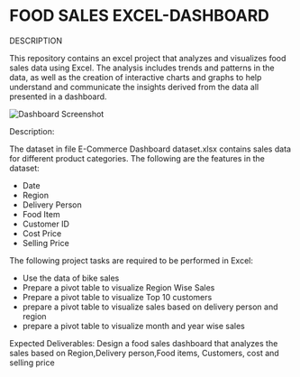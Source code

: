 # FOOD SALES EXCEL-DASHBOARD
DESCRIPTION

This repository contains an excel project that analyzes and visualizes food sales data using Excel. The analysis includes trends and patterns in the data, as well as the creation of interactive charts and graphs to help understand and communicate the insights derived from the data all presented in a dashboard.

![Dashboard Screenshot](Bike_Sales_Dashboard.JPG)

Description:

The dataset in file E-Commerce Dashboard dataset.xlsx contains sales data for different product categories. The following are the features in the dataset:
* Date
* Region
* Delivery Person
* Food Item
* Customer ID
* Cost Price
* Selling Price


The following project tasks are required to be performed in Excel:

* Use the data of bike sales
* Prepare a pivot table to visualize Region Wise Sales
* Prepare a pivot table to visualize Top 10 customers
* prepare a pivot table to visualize sales based on delivery person and region
* prepare a pivot table to visualize month and year wise sales


 

Expected Deliverables:  Design a food sales dashboard that analyzes the sales based on Region,Delivery person,Food items, Customers, cost and selling price

